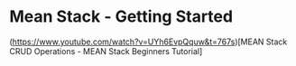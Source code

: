 # Mean Stack - Getting Started

(https://www.youtube.com/watch?v=UYh6EvpQquw&t=767s)[MEAN Stack CRUD Operations - MEAN Stack Beginners Tutorial]
